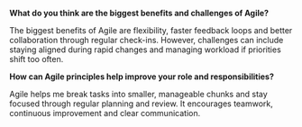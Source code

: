 **What do you think are the biggest benefits and challenges of Agile?**

The biggest benefits of Agile are flexibility, faster feedback loops and better collaboration through regular check-ins. 
However, challenges can include staying aligned during rapid changes and managing workload if priorities shift too often.

**How can Agile principles help improve your role and responsibilities?**

Agile helps me break tasks into smaller, manageable chunks and stay focused through regular planning and review. It encourages teamwork, continuous improvement and clear communication.
